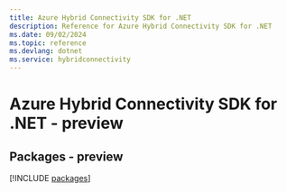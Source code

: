 ```yaml
---
title: Azure Hybrid Connectivity SDK for .NET
description: Reference for Azure Hybrid Connectivity SDK for .NET
ms.date: 09/02/2024
ms.topic: reference
ms.devlang: dotnet
ms.service: hybridconnectivity
---
```

# Azure Hybrid Connectivity SDK for .NET - preview
## Packages - preview
[!INCLUDE [packages](hybrid-connectivity-index.md)]
